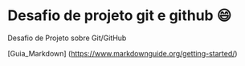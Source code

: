 # Desafio de projeto git e github :smile:
Desafio de Projeto sobre Git/GitHub

[Guia_Markdown] (https://www.markdownguide.org/getting-started/)
